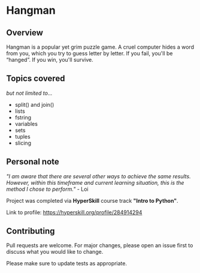 # Hangman

## Overview
Hangman is a popular yet grim puzzle game. A cruel computer hides a word from you, which you try to guess letter by letter. If you fail, you'll be “hanged”. If you win, you'll survive.

## Topics covered 
*but not limited to...* 
- split() and join()
- lists
- fstring
- variables
- sets
- tuples
- slicing

## Personal note

*"I am aware that there are several other ways to achieve the same results. However, within this timeframe and current learning situation, this is the method I chose to perform."* - Loi

Project was completed via **HyperSkill** course track **"Intro to Python"**. 

Link to profile: https://hyperskill.org/profile/284914294

## Contributing 
Pull requests are welcome. For major changes, please open an issue first to discuss what you would like to change.

Please make sure to update tests as appropriate.

